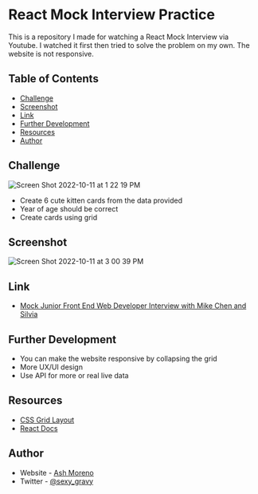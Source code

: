 # React Mock Interview Practice

This is a repository I made for watching a React Mock Interview via Youtube.
I watched it first then tried to solve the problem on my own.
The website is not responsive.

## Table of Contents

- [Challenge](#challenge)
- [Screenshot](#screenshot)
- [Link](#link)
- [Further Development](#further-development)
- [Resources](#resources)
- [Author](#author)

## Challenge

![Screen Shot 2022-10-11 at 1 22 19 PM](https://user-images.githubusercontent.com/89284873/195185587-477f0c26-ef48-4391-b158-9eb30156b5ad.png)

- Create 6 cute kitten cards from the data provided
- Year of age should be correct
- Create cards using grid

## Screenshot

![Screen Shot 2022-10-11 at 3 00 39 PM](https://user-images.githubusercontent.com/89284873/195187377-0b5cdab7-7ebc-427b-8499-7be7463f766f.png)


## Link

- [Mock Junior Front End Web Developer Interview with Mike Chen and Silvia](https://www.youtube.com/watch?v=j7CG7awlrQA)

## Further Development

- You can make the website responsive by collapsing the grid
- More UX/UI design
- Use API for more or real live data

## Resources

- [CSS Grid Layout](https://developer.mozilla.org/en-US/docs/Web/CSS/CSS_Grid_Layout)
- [React Docs](https://beta.reactjs.org)

## Author

- Website - [Ash Moreno](https://www.ashmoreno.dev)
- Twitter - [@sexy_gravy](https://twitter.com/sexy_gravy)

